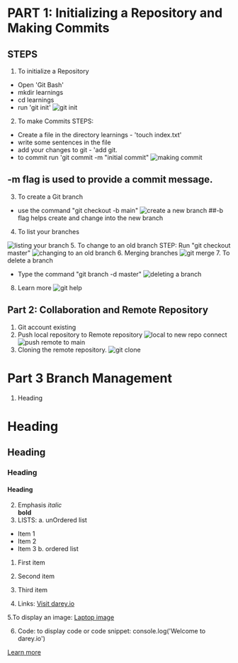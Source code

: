 # PART 1: Initializing a Repository and Making Commits
## STEPS
1. To initialize a Repository
- Open 'Git Bash'
-  mkdir learnings
-   cd learnings
-    run 'git init'
![git init](https://github.com/koleshky1/fajana.kb.pbl/assets/44333161/ef0f4870-b8ae-40ba-870f-893963cc6fbb)
2. To make Commits
STEPS:
- Create a file in the directory learnings - 'touch index.txt'
- write some sentences in the file 
- add your changes to git - 'add git.
-  to commit run 'git commit -m "initial commit"
![making commit](https://github.com/koleshky1/fajana.kb.pbl/assets/44333161/0384df39-2711-416b-a085-4d79ceb3acec)
## -m flag is used to provide a commit message. 
3. To create a Git branch
- use the command "git checkout -b main"
![create a new branch](https://github.com/koleshky1/fajana.kb.pbl/assets/44333161/2766d051-7cd0-4bb4-b715-b750d05cfcd8)
##-b flag helps create and change into the new branch
4. To list your branches

![listing your branch](https://github.com/koleshky1/fajana.kb.pbl/assets/44333161/8f4293f3-3c20-4522-bf2b-404d2c531400)
5. To change to an old branch
STEP: Run "git checkout master"
![changing to an old branch](https://github.com/koleshky1/fajana.kb.pbl/assets/44333161/d42482f9-ea67-42c8-b97d-329d1b454bad)
6. Merging branches
![git merge](https://github.com/koleshky1/fajana.kb.pbl/assets/44333161/dbdaadcb-a029-4a76-a0b0-8c9040a48000)
7.  To delete a branch 
- Type the command "git branch -d master"
![deleting a branch](https://github.com/koleshky1/fajana.kb.pbl/assets/44333161/c6984786-c368-4956-8a5f-b80a960da7c4)
8. Learn more
![git help](https://github.com/koleshky1/fajana.kb.pbl/assets/44333161/b260ede1-cfd8-47ea-a64a-062299165a0a)

## Part 2: Collaboration and Remote Repository
1. Git account existing
2. Push local repository to Remote repository
![local to new repo connect](https://github.com/koleshky1/fajana.kb.pbl/assets/44333161/e851aa35-b9d5-4f5b-81b6-3f67aa84dae1)
![push remote to main](https://github.com/koleshky1/fajana.kb.pbl/assets/44333161/cf2660c9-7d9f-47a6-a7f6-9e91031cab19)
3. Cloning the remote repository.
![git clone](https://github.com/koleshky1/fajana.kb.pbl/assets/44333161/f2d76788-3e89-47da-82ba-72b7f31fbec3)

# Part 3 Branch Management
1. Heading 
# Heading
## Heading
### Heading
#### Heading
2. Emphasis
*italic*  
**bold**
3. LISTS:
a. unOrdered list
- Item 1
- Item 2
- Item 3
b. ordered list
1. First item
2. Second item
3. Third item
   
4. Links: [Visit darey.io](https://www.darey.io)
   
5.To display an image:
[Laptop image](https://media.istockphoto.com/id/1023428598/photo/3d-illustration-laptop-isolated-on-white-background-laptop-with-empty-space-screen-laptop-at.webp?s=1024x1024&w=is&k=20&c=Plc9oUN68DM5ESlXee7--25d9EbClDQdsreVAOlRpTQ=)

6. Code: to display code or code snippet: console.log('Welcome to darey.io')

[Learn more]([https://www.darey.io](https://learn.microsoft.com/en-us/contribute/content/markdown-reference)https://learn.microsoft.com/en-us/contribute/content/markdown-reference)










